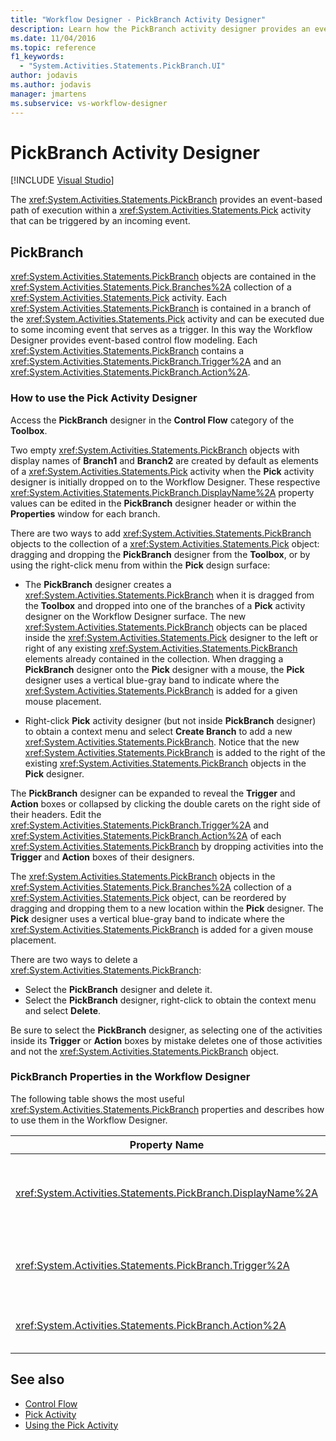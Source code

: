 ```yaml
---
title: "Workflow Designer - PickBranch Activity Designer"
description: Learn how the PickBranch activity designer provides an event-based path of execution within a Pick activity that can be triggered by an incoming event.
ms.date: 11/04/2016
ms.topic: reference
f1_keywords:
  - "System.Activities.Statements.PickBranch.UI"
author: jodavis
ms.author: jodavis
manager: jmartens
ms.subservice: vs-workflow-designer
---
```

# PickBranch Activity Designer

 [!INCLUDE [Visual Studio](~/includes/applies-to-version/vs-windows-only.md)]

The <xref:System.Activities.Statements.PickBranch> provides an event-based path of execution within a <xref:System.Activities.Statements.Pick> activity that can be triggered by an incoming event.

## PickBranch

<xref:System.Activities.Statements.PickBranch> objects are contained in the <xref:System.Activities.Statements.Pick.Branches%2A> collection of a <xref:System.Activities.Statements.Pick> activity. Each <xref:System.Activities.Statements.PickBranch> is contained in a branch of the <xref:System.Activities.Statements.Pick> activity and can be executed due to some incoming event that serves as a trigger. In this way the Workflow Designer provides event-based control flow modeling. Each <xref:System.Activities.Statements.PickBranch> contains a <xref:System.Activities.Statements.PickBranch.Trigger%2A> and an <xref:System.Activities.Statements.PickBranch.Action%2A>.

### How to use the Pick Activity Designer

Access the **PickBranch** designer in the **Control Flow** category of the **Toolbox**.

Two empty <xref:System.Activities.Statements.PickBranch> objects with display names of **Branch1** and **Branch2** are created by default as elements of a <xref:System.Activities.Statements.Pick> activity when the **Pick** activity designer is initially dropped on to the Workflow Designer. These respective <xref:System.Activities.Statements.PickBranch.DisplayName%2A> property values can be edited in the **PickBranch** designer header or within the **Properties** window for each branch.

There are two ways to add <xref:System.Activities.Statements.PickBranch> objects to the collection of a <xref:System.Activities.Statements.Pick> object: dragging and dropping the **PickBranch** designer from the **Toolbox**, or by using the right-click menu from within the **Pick** design surface:

- The **PickBranch** designer creates a <xref:System.Activities.Statements.PickBranch> when it is dragged from the **Toolbox** and dropped into one of the branches of a **Pick** activity designer on the Workflow Designer surface. The new <xref:System.Activities.Statements.PickBranch> objects can be placed inside the <xref:System.Activities.Statements.Pick> designer to the left or right of any existing <xref:System.Activities.Statements.PickBranch> elements already contained in the collection. When dragging a **PickBranch** designer onto the **Pick** designer with a mouse, the **Pick** designer uses a vertical blue-gray band to indicate where the <xref:System.Activities.Statements.PickBranch> is added for a given mouse placement.

- Right-click **Pick** activity designer (but not inside **PickBranch** designer) to obtain a context menu and select **Create Branch** to add a new <xref:System.Activities.Statements.PickBranch>. Notice that the new <xref:System.Activities.Statements.PickBranch> is added to the right of the existing <xref:System.Activities.Statements.PickBranch> objects in the **Pick** designer.

The **PickBranch** designer can be expanded to reveal the **Trigger** and **Action** boxes or collapsed by clicking the double carets on the right side of their headers. Edit the <xref:System.Activities.Statements.PickBranch.Trigger%2A> and <xref:System.Activities.Statements.PickBranch.Action%2A> of each <xref:System.Activities.Statements.PickBranch> by dropping activities into the **Trigger** and **Action** boxes of their designers.

The <xref:System.Activities.Statements.PickBranch> objects in the <xref:System.Activities.Statements.Pick.Branches%2A> collection of a <xref:System.Activities.Statements.Pick> object, can be reordered by dragging and dropping them to a new location within the **Pick** designer. The **Pick** designer uses a vertical blue-gray band to indicate where the <xref:System.Activities.Statements.PickBranch> is added for a given mouse placement.

There are two ways to delete a <xref:System.Activities.Statements.PickBranch>:

- Select the **PickBranch** designer and delete it.
- Select the **PickBranch** designer, right-click to obtain the context menu and select **Delete**.

Be sure to select the **PickBranch** designer, as selecting one of the activities inside its **Trigger** or **Action** boxes by mistake deletes one of those activities and not the <xref:System.Activities.Statements.PickBranch> object.

### PickBranch Properties in the Workflow Designer

The following table shows the most useful <xref:System.Activities.Statements.PickBranch> properties and describes how to use them in the Workflow Designer.

|Property Name|Required|Usage|
|-|--------------|-|
|<xref:System.Activities.Statements.PickBranch.DisplayName%2A>|False|The friendly name displayed on the header of the **PickBranch** designer. The default value is Branch.<br /><br /> Although the <xref:System.Activities.Activity.DisplayName%2A> is not strictly required, it is a best practice to use one.|
|<xref:System.Activities.Statements.PickBranch.Trigger%2A>|True|Each <xref:System.Activities.Statements.PickBranch> contains a <xref:System.Activities.Statements.PickBranch.Trigger%2A> action that can invoke the <xref:System.Activities.Statements.PickBranch.Action%2A>.|
|<xref:System.Activities.Statements.PickBranch.Action%2A>|False|Each <xref:System.Activities.Statements.PickBranch> contains an <xref:System.Activities.Statements.PickBranch.Action%2A> that is executed if triggered.|

## See also

- [Control Flow](../workflow-designer/control-flow-activity-designers.md)
- [Pick Activity](/dotnet/framework/windows-workflow-foundation/pick-activity)
- [Using the Pick Activity](/dotnet/framework/windows-workflow-foundation/samples/using-the-pick-activity)